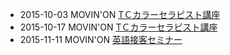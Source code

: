 * 2015-10-03 MOVIN'ON [TＣカラーセラピスト講座](https://www.facebook.com/movinon.hiroshima/posts/1000984629922315)
* 2015-10-17 MOVIN'ON [TＣカラーセラピスト講座](https://www.facebook.com/movinon.hiroshima/posts/1000984629922315)
* 2015-11-11 MOVIN'ON [英語接客セミナー](https://www.facebook.com/events/732070760232987/)

